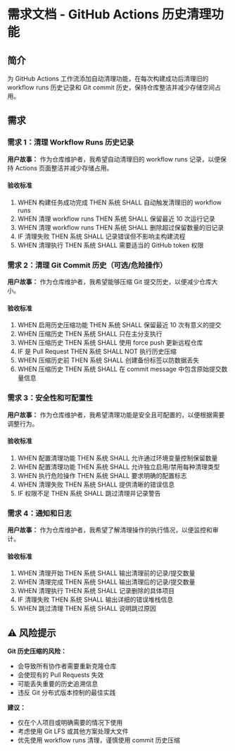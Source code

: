 # 需求文档 - GitHub Actions 历史清理功能

## 简介

为 GitHub Actions 工作流添加自动清理功能，在每次构建成功后清理旧的 workflow runs 历史记录和 Git commit 历史，保持仓库整洁并减少存储空间占用。

## 需求

### 需求 1：清理 Workflow Runs 历史记录

**用户故事：** 作为仓库维护者，我希望自动清理旧的 workflow runs 记录，以便保持 Actions 页面整洁并减少存储占用。

#### 验收标准

1. WHEN 构建任务成功完成 THEN 系统 SHALL 自动触发清理旧的 workflow runs
2. WHEN 清理 workflow runs THEN 系统 SHALL 保留最近 10 次运行记录
3. WHEN 清理 workflow runs THEN 系统 SHALL 删除超过保留数量的旧记录
4. IF 清理失败 THEN 系统 SHALL 记录错误但不影响主构建流程
5. WHEN 清理执行 THEN 系统 SHALL 需要适当的 GitHub token 权限

### 需求 2：清理 Git Commit 历史（可选/危险操作）

**用户故事：** 作为仓库维护者，我希望能够压缩 Git 提交历史，以便减少仓库大小。

#### 验收标准

1. WHEN 启用历史压缩功能 THEN 系统 SHALL 保留最近 10 次有意义的提交
2. WHEN 压缩历史 THEN 系统 SHALL 只在主分支执行
3. WHEN 压缩历史 THEN 系统 SHALL 使用 force push 更新远程仓库
4. IF 是 Pull Request THEN 系统 SHALL NOT 执行历史压缩
5. WHEN 压缩历史前 THEN 系统 SHALL 创建备份标签以防数据丢失
6. WHEN 压缩历史 THEN 系统 SHALL 在 commit message 中包含原始提交数量信息

### 需求 3：安全性和可配置性

**用户故事：** 作为仓库维护者，我希望清理功能是安全且可配置的，以便根据需要调整行为。

#### 验收标准

1. WHEN 配置清理功能 THEN 系统 SHALL 允许通过环境变量控制保留数量
2. WHEN 配置清理功能 THEN 系统 SHALL 允许独立启用/禁用每种清理类型
3. WHEN 执行危险操作 THEN 系统 SHALL 要求明确的配置标志
4. WHEN 清理失败 THEN 系统 SHALL 提供清晰的错误信息
5. IF 权限不足 THEN 系统 SHALL 跳过清理并记录警告

### 需求 4：通知和日志

**用户故事：** 作为仓库维护者，我希望了解清理操作的执行情况，以便监控和审计。

#### 验收标准

1. WHEN 清理开始 THEN 系统 SHALL 输出清理前的记录/提交数量
2. WHEN 清理完成 THEN 系统 SHALL 输出清理后的记录/提交数量
3. WHEN 清理执行 THEN 系统 SHALL 记录删除的具体项目
4. IF 清理失败 THEN 系统 SHALL 输出详细的错误堆栈信息
5. WHEN 跳过清理 THEN 系统 SHALL 说明跳过原因

## ⚠️ 风险提示

**Git 历史压缩的风险：**
- 会导致所有协作者需要重新克隆仓库
- 会使现有的 Pull Requests 失效
- 可能丢失重要的历史追溯信息
- 违反 Git 分布式版本控制的最佳实践

**建议：**
- 仅在个人项目或明确需要的情况下使用
- 考虑使用 Git LFS 或其他方案处理大文件
- 优先使用 workflow runs 清理，谨慎使用 commit 历史压缩
